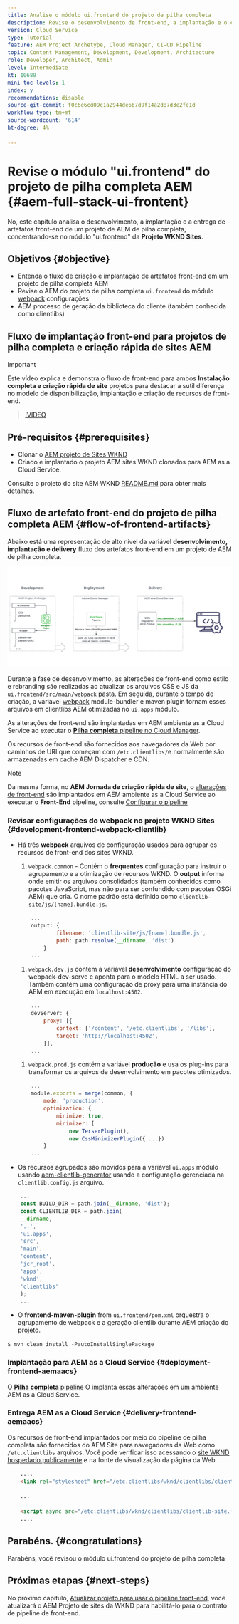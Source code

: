 ```yaml
---
title: Analise o módulo ui.frontend do projeto de pilha completa
description: Revise o desenvolvimento de front-end, a implantação e o ciclo de vida do delivery de um projeto AEM Sites de pilha completa baseado em Maven.
version: Cloud Service
type: Tutorial
feature: AEM Project Archetype, Cloud Manager, CI-CD Pipeline
topic: Content Management, Development, Development, Architecture
role: Developer, Architect, Admin
level: Intermediate
kt: 10689
mini-toc-levels: 1
index: y
recommendations: disable
source-git-commit: f0c6e6cd09c1a2944de667d9f14a2d87d3e2fe1d
workflow-type: tm+mt
source-wordcount: '614'
ht-degree: 4%

---
```



# Revise o módulo &quot;ui.frontend&quot; do projeto de pilha completa AEM {#aem-full-stack-ui-frontent}

No, este capítulo analisa o desenvolvimento, a implantação e a entrega de artefatos front-end de um projeto de AEM de pilha completa, concentrando-se no módulo &quot;ui.frontend&quot; da __Projeto WKND Sites__.


## Objetivos {#objective}

* Entenda o fluxo de criação e implantação de artefatos front-end em um projeto de pilha completa AEM
* Revise o AEM do projeto de pilha completa `ui.frontend` do módulo [webpack](https://webpack.js.org/) configurações
* AEM processo de geração da biblioteca do cliente (também conhecida como clientlibs)

## Fluxo de implantação front-end para projetos de pilha completa e criação rápida de sites AEM

>[!IMPORTANT]
>
>Este vídeo explica e demonstra o fluxo de front-end para ambos **Instalação completa e criação rápida de site** projetos para destacar a sutil diferença no modelo de disponibilização, implantação e criação de recursos de front-end.

>[!VIDEO](https://video.tv.adobe.com/v/3409344/)

## Pré-requisitos {#prerequisites}


* Clonar o [AEM projeto de Sites WKND](https://github.com/adobe/aem-guides-wknd)
* Criado e implantado o projeto AEM sites WKND clonados para AEM as a Cloud Service.

Consulte o projeto do site AEM WKND [README.md](https://github.com/adobe/aem-guides-wknd/blob/main/README.md) para obter mais detalhes.

## Fluxo de artefato front-end do projeto de pilha completa AEM {#flow-of-frontend-artifacts}

Abaixo está uma representação de alto nível da variável __desenvolvimento, implantação e delivery__ fluxo dos artefatos front-end em um projeto de AEM de pilha completa.

![Desenvolvimento, implantação e entrega de artefatos de front-end](assets/Dev-Deploy-Delivery-AEM-Project.png)


Durante a fase de desenvolvimento, as alterações de front-end como estilo e rebranding são realizadas ao atualizar os arquivos CSS e JS da `ui.frontend/src/main/webpack` pasta. Em seguida, durante o tempo de criação, a variável [webpack](https://webpack.js.org/) module-bundler e maven plugin tornam esses arquivos em clientlibs AEM otimizadas no `ui.apps` módulo.

As alterações de front-end são implantadas em AEM ambiente as a Cloud Service ao executar o [__Pilha completa__ pipeline no Cloud Manager](https://experienceleague.adobe.com/docs/experience-manager-cloud-service/content/implementing/using-cloud-manager/cicd-pipelines/introduction-ci-cd-pipelines.html).

Os recursos de front-end são fornecidos aos navegadores da Web por caminhos de URI que começam com `/etc.clientlibs/`e normalmente são armazenadas em cache AEM Dispatcher e CDN.


>[!NOTE]
>
> Da mesma forma, no __AEM Jornada de criação rápida de site__, o [alterações de front-end](https://experienceleague.adobe.com/docs/experience-manager-cloud-service/content/sites/administering/site-creation/quick-site/customize-theme.html) são implantados em AEM ambiente as a Cloud Service ao executar o __Front-End__ pipeline, consulte [Configurar o pipeline](https://experienceleague.adobe.com/docs/experience-manager-cloud-service/content/sites/administering/site-creation/quick-site/pipeline-setup.html)

### Revisar configurações do webpack no projeto WKND Sites {#development-frontend-webpack-clientlib}

* Há três __webpack__ arquivos de configuração usados para agrupar os recursos de front-end dos sites WKND.

   1. `webpack.common` - Contém o __frequentes__ configuração para instruir o agrupamento e a otimização de recursos WKND. O __output__ informa onde emitir os arquivos consolidados (também conhecidos como pacotes JavaScript, mas não para ser confundido com pacotes OSGi AEM) que cria. O nome padrão está definido como `clientlib-site/js/[name].bundle.js`.

   ```javascript
       ...
       output: {
               filename: 'clientlib-site/js/[name].bundle.js',
               path: path.resolve(__dirname, 'dist')
           }
       ...    
   ```

   1. `webpack.dev.js` contém a variável __desenvolvimento__ configuração do webpack-dev-serve e aponta para o modelo HTML a ser usado. Também contém uma configuração de proxy para uma instância do AEM em execução em `localhost:4502`.

   ```javascript
       ...
       devServer: {
           proxy: [{
               context: ['/content', '/etc.clientlibs', '/libs'],
               target: 'http://localhost:4502',
           }],
       ...    
   ```

   1. `webpack.prod.js` contém a variável __produção__ e usa os plug-ins para transformar os arquivos de desenvolvimento em pacotes otimizados.

   ```javascript
       ...
       module.exports = merge(common, {
           mode: 'production',
           optimization: {
               minimize: true,
               minimizer: [
                   new TerserPlugin(),
                   new CssMinimizerPlugin({ ...})
           }
       ...    
   ```


* Os recursos agrupados são movidos para a variável `ui.apps` módulo usando [aem-clientlib-generator](https://www.npmjs.com/package/aem-clientlib-generator) usando a configuração gerenciada na `clientlib.config.js` arquivo.

```javascript
    ...
    const BUILD_DIR = path.join(__dirname, 'dist');
    const CLIENTLIB_DIR = path.join(
    __dirname,
    '..',
    'ui.apps',
    'src',
    'main',
    'content',
    'jcr_root',
    'apps',
    'wknd',
    'clientlibs'
    );
    ...
```

* O __frontend-maven-plugin__ from `ui.frontend/pom.xml` orquestra o agrupamento de webpack e a geração clientlib durante AEM criação do projeto.

`$ mvn clean install -PautoInstallSinglePackage`

### Implantação para AEM as a Cloud Service {#deployment-frontend-aemaacs}

O [__Pilha completa__ pipeline](https://experienceleague.adobe.com/docs/experience-manager-cloud-service/content/implementing/using-cloud-manager/cicd-pipelines/introduction-ci-cd-pipelines.html?#full-stack-pipeline) O implanta essas alterações em um ambiente AEM as a Cloud Service.


### Entrega AEM as a Cloud Service {#delivery-frontend-aemaacs}

Os recursos de front-end implantados por meio do pipeline de pilha completa são fornecidos do AEM Site para navegadores da Web como `/etc.clientlibs` arquivos. Você pode verificar isso acessando o [site WKND hospedado publicamente](https://wknd.site/content/wknd/us/en.html) e na fonte de visualização da página da Web.

```html
    ....
    <link rel="stylesheet" href="/etc.clientlibs/wknd/clientlibs/clientlib-site.lc-181cd4102f7f49aa30eea548a7715c31-lc.min.css" type="text/css">

    ...

    <script async src="/etc.clientlibs/wknd/clientlibs/clientlib-site.lc-d4e7c03fe5c6a405a23b3ca1cc3dcd3d-lc.min.js"></script>
    ....
```

## Parabéns.  {#congratulations}

Parabéns, você revisou o módulo ui.frontend do projeto de pilha completa

## Próximas etapas {#next-steps}

No próximo capítulo, [Atualizar projeto para usar o pipeline front-end](update-project.md), você atualizará o AEM Projeto de sites da WKND para habilitá-lo para o contrato de pipeline de front-end.
